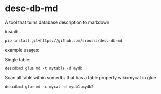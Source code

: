 # desc-db-md

A tool that turns database description to markdown

install:
```
pip install git+https://github.com/sroussi/desc-db-md
```

example usages:

Single table:

```
descdbmd glue md -t mytable -d mydb
```

Scan all table within somedbs that has a table property wiki=mycat in glue
```
descdbmd glue md -c mycat -d mydb1,mydb2
```
